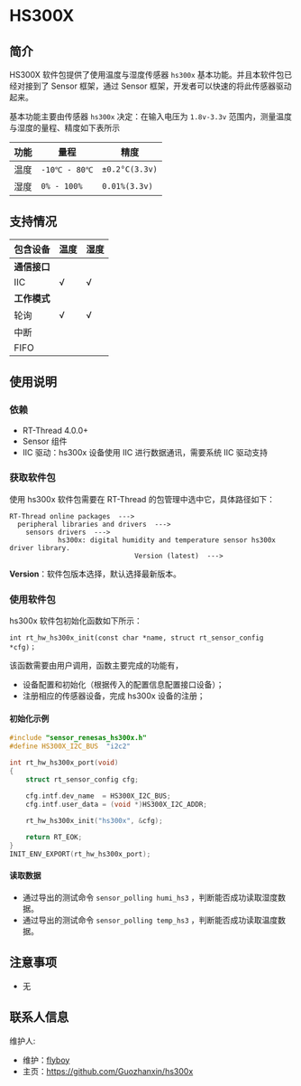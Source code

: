# HS300X

## 简介

HS300X 软件包提供了使用温度与湿度传感器 `hs300x` 基本功能。并且本软件包已经对接到了 Sensor 框架，通过 Sensor 框架，开发者可以快速的将此传感器驱动起来。

基本功能主要由传感器 `hs300x` 决定：在输入电压为 `1.8v-3.3v` 范围内，测量温度与湿度的量程、精度如下表所示

| 功能 | 量程 | 精度 |
| ---- | ---- | ---- |
| 温度 | `-10℃ - 80℃` |`±0.2°C(3.3v)`|
| 湿度 | `0% - 100%` |`0.01%(3.3v)`|

## 支持情况

| 包含设备 | 温度 | 湿度 |
| ---- | ---- | ---- |
| **通信接口** |          |        |
| IIC      | √        | √      |
| **工作模式**     |          |        |
| 轮询             | √        | √      |
| 中断             |          |        |
| FIFO             |          |        |

## 使用说明

### 依赖

- RT-Thread 4.0.0+
- Sensor 组件
- IIC 驱动：hs300x 设备使用 IIC 进行数据通讯，需要系统 IIC 驱动支持

### 获取软件包

使用 hs300x 软件包需要在 RT-Thread 的包管理中选中它，具体路径如下：

```
RT-Thread online packages  --->
  peripheral libraries and drivers  --->
    sensors drivers  --->
            hs300x: digital humidity and temperature sensor hs300x driver library.     
                               Version (latest)  --->
```

**Version**：软件包版本选择，默认选择最新版本。

### 使用软件包

hs300x 软件包初始化函数如下所示：

```
int rt_hw_hs300x_init(const char *name, struct rt_sensor_config *cfg)；
```

该函数需要由用户调用，函数主要完成的功能有，

- 设备配置和初始化（根据传入的配置信息配置接口设备）；
- 注册相应的传感器设备，完成 hs300x 设备的注册；

#### 初始化示例

```c
#include "sensor_renesas_hs300x.h"
#define HS300X_I2C_BUS  "i2c2"

int rt_hw_hs300x_port(void)
{
    struct rt_sensor_config cfg;

    cfg.intf.dev_name  = HS300X_I2C_BUS;
    cfg.intf.user_data = (void *)HS300X_I2C_ADDR;
    
    rt_hw_hs300x_init("hs300x", &cfg);

    return RT_EOK;
}
INIT_ENV_EXPORT(rt_hw_hs300x_port);
```

#### 读取数据

- 通过导出的测试命令 `sensor_polling humi_hs3` ，判断能否成功读取湿度数据。
- 通过导出的测试命令 `sensor_polling temp_hs3` ，判断能否成功读取温度数据。

## 注意事项

- 无

## 联系人信息

维护人:

- 维护：[flyboy](https://github.com/Guozhanxin)
- 主页：https://github.com/Guozhanxin/hs300x
